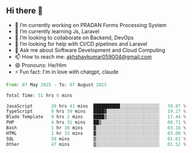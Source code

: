 ## Hi there 👋
- 🔭 I’m currently working on PRADAN Forms Processing System
- 🌱 I’m currently learning Js, Laravel
- 👯 I’m looking to collaborate on Backend, DevOps
- 🤔 I’m looking for help with CI/CD pipelines and Laravel
- 💬 Ask me about Software Development and Cloud Computing
- 📫 How to reach me: akhshaykumar059004@gmail.com
- 😄 Pronouns: He/Him
- ⚡ Fun fact: I'm in love with chatgpt, claude
 <!--START_SECTION:waka-->

```rust
From: 07 May 2025 - To: 07 August 2025

Total Time: 51 hrs 6 mins

JavaScript       20 hrs 41 mins  ██████████░░░░░░░░░░░░░░░   39.87 %
TypeScript       9 hrs 59 mins   ████▓░░░░░░░░░░░░░░░░░░░░   19.27 %
Blade Template   9 hrs 2 mins    ████▒░░░░░░░░░░░░░░░░░░░░   17.44 %
PHP              4 hrs 31 mins   ██▒░░░░░░░░░░░░░░░░░░░░░░   08.71 %
Bash             1 hr 38 mins    ▓░░░░░░░░░░░░░░░░░░░░░░░░   03.16 %
HTML             1 hr 33 mins    ▓░░░░░░░░░░░░░░░░░░░░░░░░   03.00 %
SQL              50 mins         ▒░░░░░░░░░░░░░░░░░░░░░░░░   01.61 %
Other            47 mins         ▒░░░░░░░░░░░░░░░░░░░░░░░░   01.52 %
```

<!--END_SECTION:waka-->
